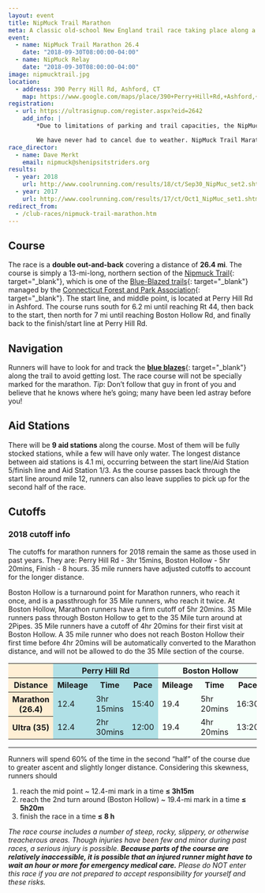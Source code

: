 ```yaml
---
layout: event
title: NipMuck Trail Marathon
meta: A classic old-school New England trail race taking place along a northern section of the Nipmuck Trail, consisting of a 26.4 mile 'marathon' and Marathon Relay
event: 
  - name: NipMuck Trail Marathon 26.4
    date: "2018-09-30T08:00:00-04:00"
  - name: NipMuck Relay
    date: "2018-09-30T08:00:00-04:00"
image: nipmucktrail.jpg
location:
  - address: 390 Perry Hill Rd, Ashford, CT
    map: https://www.google.com/maps/place/390+Perry+Hill+Rd,+Ashford,+CT+06278/@41.879564,-72.1964925,17z/data=!3m1!4b1!4m2!3m1!1s0x89e68ee53e2e06d9:0xfb65c2ad57530606?hl=en
registration:
  - url: https://ultrasignup.com/register.aspx?eid=2642
    add_info: |
        *Due to limitations of parking and trail capacities, the NipMuck Trail Marathon is capped at 180 runners. **There is no race-day registration.***

        We have never had to cancel due to weather. NipMuck Trail Marathon and Relay maintain a no-refunds policy, regardless of reason or fault.
race_director:
  - name: Dave Merkt
    email: nipmuck@shenipsitstriders.org
results: 
  - year: 2018
    url: http://www.coolrunning.com/results/18/ct/Sep30_NipMuc_set2.shtml
  - year: 2017
    url: http://www.coolrunning.com/results/17/ct/Oct1_NipMuc_set1.shtml
redirect_from:
  - /club-races/nipmuck-trail-marathon.htm
---
```


## Course

The race is a **double out-and-back** covering a distance of **26.4 mi**. The course is simply a 13-mi-long, northern section of the [Nipmuck Trail](http://en.wikipedia.org/wiki/Nipmuck_Trail){: target="_blank"}, which is one of the [Blue-Blazed trails](http://en.wikipedia.org/wiki/Blue-Blazed_Trails){: target="_blank"} managed by the [Connecticut Forest and Park Association](http://www.ctwoodlands.org/){: target="_blank"}. The start line, and middle point, is located at Perry Hill Rd in Ashford. The course runs south for 6.2 mi until reaching Rt 44, then back to the start, then north for 7 mi until reaching Boston Hollow Rd, and finally back to the finish/start line at Perry Hill Rd.

## Navigation

Runners will have to look for and track the [**blue blazes**](http://en.wikipedia.org/wiki/Blue-Blazed_Trails#Blue_Trail_.22Blazing.22.2C_Signage_and_other_Markers){: target="_blank"} along the trail to avoid getting lost. The race course will not be specially marked for the marathon. *Tip*: Don’t follow that guy in front of you and believe that he knows where he’s going; many have been led astray before you!

## Aid Stations

There will be **9 aid stations** along the course. Most of them will be fully stocked stations, while a few will have only water. The longest distance between aid stations is 4.1 mi, occurring between the start line/Aid Station 5/finish line and Aid Station 1/3. As the course passes back through the start line around mile 12, runners can also leave supplies to pick up for the second half of the race.

## Cutoffs

### 2018 cutoff info

The cutoffs for marathon runners for 2018 remain the same as those used in past years. They are: Perry Hill Rd - 3hr 15mins, Boston Hollow - 5hr 20mins, Finish - 8 hours. 35 mile runners have adjusted cutoffs to account for the longer distance.

Boston Hollow is a turnaround point for Marathon runners, who reach it once, and is a passthrough for 35 Mile runners, who reach it twice. At Boston Hollow, Marathon runners have a firm cutoff of 5hr 20mins. 35 Mile runners pass through Boston Hollow to get to the 35 Mile turn around at 2Pipes. 35 Mile runners have a cutoff of 4hr 20mins for their first visit at Boston Hollow. A 35 mile runner who does not reach Boston Hollow their first time before 4hr 20mins will be automatically converted to the Marathon distance, and will not be allowed to do the 35 Mile section of the course.

<table><colgroup><col style="background-color:PapayaWhip;"><col span="3" style="background-color:PowderBlue;"><col span="3" style="background-color:MintCream;"><col span="3" style="background-color:PowderBlue;"><col span="3" style="background-color:MintCream;"></colgroup><thead><tr><th></th><th colspan="3">Perry Hill Rd</th><th colspan="3">Boston Hollow</th><th colspan="3">Finish</th></tr></thead><tbody><tr><th>Distance</th><th>Mileage</th><th>Time</th><th>Pace</th><th>Mileage</th><th>Time</th><th>Pace</th><th>Mileage</th><th>Time</th><th>Pace</th></tr><tr><th>Marathon (26.4)</th><td>12.4</td><td>3hr 15mins</td><td>15:40</td><td>19.4</td><td>5hr 20mins</td><td>16:30</td><td>26.4</td><td>8 hours</td><td>18:10</td></tr><tr><th>Ultra (35)</th><td>12.4</td><td>2hr 30mins</td><td>12:00</td><td>19.4</td><td>4hr 20mins</td><td>13:20</td><td>35</td><td>8 hours</td><td>13:40</td></tr></tbody></table>

---

Runners will spend 60% of the time in the second “half” of the course due to greater ascent and slightly longer distance. Considering this skewness, runners should

1. reach the mid point ~ 12.4-mi mark in a time **≤ 3h15m**
2. reach the 2nd turn around (Boston Hollow) ~ 19.4-mi mark in a time **≤ 5h20m**
3. finish the race in a time **≤ 8 h**

*The race course includes a number of steep, rocky, slippery, or otherwise treacherous areas. Though injuries have been few and minor during past races, a serious injury is possible. **Because parts of the course are relatively inaccessible, it is possible that an injured runner might have to wait an hour or more for emergency medical care.** Please do NOT enter this race if you are not prepared to accept responsibility for yourself and these risks.*
